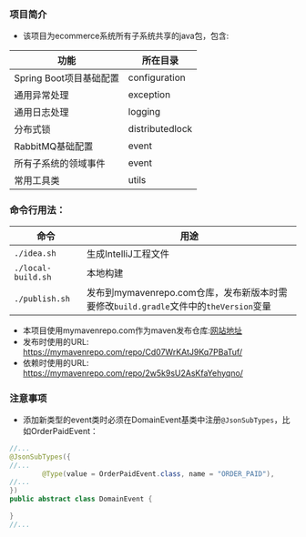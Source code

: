 ### 项目简介
- 该项目为ecommerce系统所有子系统共享的java包，包含:

|功能|所在目录|
| --- | --- |
|Spring Boot项目基础配置|configuration|
|通用异常处理|exception|
|通用日志处理|logging|
|分布式锁|distributedlock|
|RabbitMQ基础配置|event|
|所有子系统的领域事件|event|
|常用工具类|utils|

### 命令行用法：

|命令|用途|
| --- | --- |
|`./idea.sh`|生成IntelliJ工程文件|
|`./local-build.sh`|本地构建|
|`./publish.sh`|发布到mymavenrepo.com仓库，发布新版本时需要修改`build.gradle`文件中的`theVersion`变量|

- 本项目使用mymavenrepo.com作为maven发布仓库:[网站地址](https://mymavenrepo.com/app/repos/F0lRvilYH123TUeMr5GN/)
- 发布时使用的URL: https://mymavenrepo.com/repo/Cd07WrKAtJ9Kq7PBaTuf/
- 依赖时使用的URL: https://mymavenrepo.com/repo/2w5k9sU2AsKfaYehyqno/


### 注意事项
- 添加新类型的event类时必须在DomainEvent基类中注册`@JsonSubTypes`，比如OrderPaidEvent：
```java
//...
@JsonSubTypes({
//...
        @Type(value = OrderPaidEvent.class, name = "ORDER_PAID"),
//...
})
public abstract class DomainEvent {
    
}
//...
```